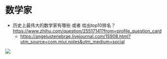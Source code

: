 # 数学家

- 历史上最伟大的数学家有哪些 或者 给出top10排名？ https://www.zhihu.com/question/25517141?from=profile_question_card
    - https://angelustenebrae.livejournal.com/15908.html?utm_source=com.miui.notes&utm_medium=social
    
![](https://img.photobucket.com/albums/v405/btl/The_Mathematicians.jpg)